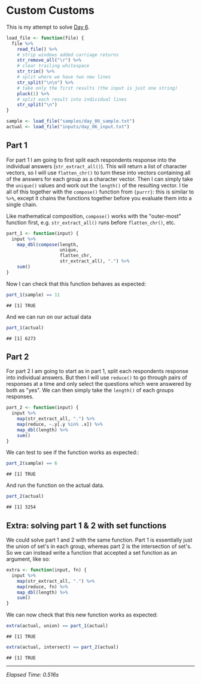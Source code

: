 # Custom Customs



This is my attempt to solve [Day 6](https://adventofcode.com/2020/day/6).


```r
load_file <- function(file) {
  file %>%
    read_file() %>%
    # strip windows added carriage returns
    str_remove_all("\r") %>%
    # clear trailing whitespace
    str_trim() %>%
    # split where we have two new lines
    str_split("\n\n") %>%
    # take only the first results (the input is just one string)
    pluck(1) %>%
    # split each result into individual lines
    str_split("\n")
}

sample <- load_file("samples/day_06_sample.txt")
actual <- load_file("inputs/day_06_input.txt")
```

## Part 1

For part 1 I am going to first split each respondents response into the individual answers (`str_extract_all()`). This
will return a list of character vectors, so I will use `flatten_chr()` to turn these into vectors containing all of the
answers for each group as a character vector. Then I can simply take the `unique()` values and work out the `length()`
of the resulting vector. I tie all of this together with the `compose()` function from `{purrr}`: this is similar to
`%>%`, except it chains the functions together before you evaluate them into a single chain.

Like mathematical composition, `compose()` works with the "outer-most" function first, e.g. `str_extract_all()` runs
before `flatten_chr()`, etc. 


```r
part_1 <- function(input) {
  input %>%
    map_dbl(compose(length,
                    unique,
                    flatten_chr,
                    str_extract_all), ".") %>%
    sum()
}
```

Now I can check that this function behaves as expected:


```r
part_1(sample) == 11
```

```
## [1] TRUE
```

And we can run on our actual data


```r
part_1(actual)
```

```
## [1] 6273
```

## Part 2

For part 2 I am going to start as in part 1, split each respondents response into individual answers. But then I will
use `reduce()` to go through pairs of responses at a time and only select the questions which were answered by both as
"yes". We can then simply take the `length()` of each groups responses.


```r
part_2 <- function(input) {
  input %>%
    map(str_extract_all, ".") %>%
    map(reduce, ~.y[.y %in% .x]) %>%
    map_dbl(length) %>%
    sum()
}
```

We can test to see if the function works as expected::


```r
part_2(sample) == 6
```

```
## [1] TRUE
```

And run the function on the actual data.


```r
part_2(actual)
```

```
## [1] 3254
```

## Extra: solving part 1 & 2 with set functions

We could solve part 1 and 2 with the same function. Part 1 is essentially just the union of set's in each group, whereas
part 2 is the intersection of set's. So we can instead write a function that accepted a set function as an argument,
like so:


```r
extra <- function(input, fn) {
  input %>%
    map(str_extract_all, ".") %>%
    map(reduce, fn) %>%
    map_dbl(length) %>%
    sum()
}
```

We can now check that this new function works as expected:


```r
extra(actual, union) == part_1(actual)
```

```
## [1] TRUE
```

```r
extra(actual, intersect) == part_2(actual)
```

```
## [1] TRUE
```

---

*Elapsed Time: 0.516s*
